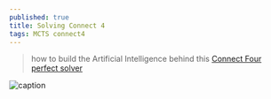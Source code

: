 ```yaml
---
published: true
title: Solving Connect 4
tags: MCTS connect4
---
```

> how to build the Artificial Intelligence behind this [Connect Four perfect solver](http://blog.gamesolver.org/solving-connect-four/01-introduction/)

![caption](http://blog.gamesolver.org/data/connect4.gif)
